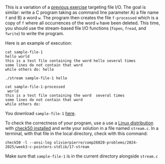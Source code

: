 This is a variation of a [previous exercise](../08-file) targeting file I/O.
The goal is similar: write a C program taking as command line parameter A) a file name `f` and B) a word `w`.
The program then creates the file `f-processed` which is a copy of `f` where all occurrences of the word `w` have been deleted.
This time, you should use the stream-based file I/O functions (`fopen`, `fread`, and `fwrite`) to write the program. 

Here is an example of execution:

```shell
cat sample-file-1
hello world
this is a test file containing the word hello several times
some lines do not contain that word
while others do: hello

./stream sample-file-1 hello

cat sample-file-1-processed
 world
this is a test file containing the word  several times
some lines do not contain that word
while others do: 
```

You download `sample-file-1` [here](./comp26020-problems/week3-c-pointers-stdlib/17-stream/sample-file-1).

To check the correctness of your program, use a use a [Linux distribution](https://github.com/olivierpierre/comp26020-devcontainer) with [check50 installed](exercise-set-1.html#installing-check50) and write your solution in a file named `stream.c`.
In a terminal, with that file in the local directory, check with this command:

```shell
check50 -l --ansi-log olivierpierre/comp26020-problems/2024-2025/week3-c-pointers-stdlib/17-stream
```
Make sure that `sample-file-1` is in the current directory alongside `stream.c`
